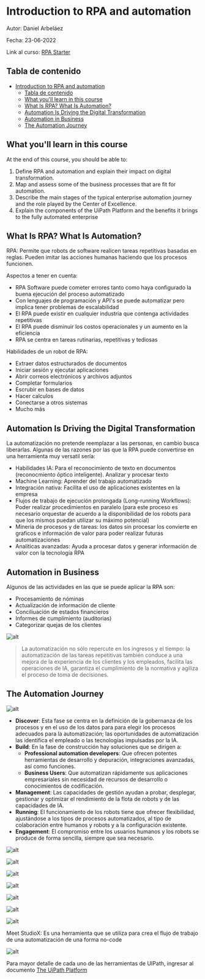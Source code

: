 # Introduction to RPA and automation

Autor: Daniel Arbeláez

Fecha: 23-06-2022

Link al curso: [RPA Starter](https://academy.uipath.com/learning-plans/rpa-starter)

## Tabla de contenido

- [Introduction to RPA and automation](#introduction-to-rpa-and-automation)
  - [Tabla de contenido](#tabla-de-contenido)
  - [What you'll learn in this course](#what-youll-learn-in-this-course)
  - [What Is RPA? What Is Automation?](#what-is-rpa-what-is-automation)
  - [Automation Is Driving the Digital Transformation](#automation-is-driving-the-digital-transformation)
  - [Automation in Business](#automation-in-business)
  - [The Automation Journey](#the-automation-journey)

## What you'll learn in this course

At the end of this course, you should be able to:

1. Define RPA and automation and explain their impact on digital transformation.
2. Map and assess some of the business processes that are fit for automation.
3. Describe the main stages of the typical enterprise automation journey and the role played by the Center of Excellence.
4. Explain the components of the UiPath Platform and the benefits it brings to the fully automated enterprise

## What Is RPA? What Is Automation?

RPA: Permite que robots de software realicen tareas repetitivas basadas en reglas. Pueden imitar las acciones humanas haciendo que los procesos funcionen.

Aspectos a tener en cuenta:

- RPA Software puede cometer errores tanto como haya configurado la buena ejecución del proceso automatizado
- Con lenguajes de programación y API's se puede automatizar pero implica tener problemas de escalabilidad
- El RPA puede existir en cualquier industria que contenga actividades repetitivas
- El RPA puede disminuir los costos operacionales y un aumento en la eficiencia
- RPA se centra en tareas rutinarias, repetitivas y tediosas

Habilidades de un robot de RPA:

- Extraer datos estructurados de documentos
- Iniciar sesión y ejecutar aplicaciones
- Abrir correos electrónicos y archivos adjuntos
- Completar formularios
- Escrubir en bases de datos
- Hacer calculos
- Conectarse a otros sistemas
- Mucho más

## Automation Is Driving the Digital Transformation

La automatización no pretende reemplazar a las personas, en cambio busca liberarlas. Algunas de las razones por las que la RPA puede convertirse en una herramienta muy versatil sería:

- Habilidades IA: Para el reconocimiento de texto en documentos (reconocmiento óptico inteligente). Analizar y procesar texto
- Machine Learning: Aprender del trabajo automatizado
- Integración nativa: Facilita el uso de aplicaciones existentes en la empresa
- Flujos de trabajo de ejecución prolongada (Long-running Workflows): Poder realizar procedimientos en paralelo (para este proceso es necesario orquestar de acuerdo a la disponibilidad de los robots para que los mismos puedan utilizar su máximo potencial)
- Mineria de procesos y de tareas: los datos sin procesar los convierte en graficos e información de valor para poder realizar futuras automatizaciones
- Analiticas avanzadas: Ayuda a procesar datos y generar información de valor con la tecnología RPA

## Automation in Business

Algunos de las actividades en las que se puede aplicar la RPA son:

- Procesamiento de nóminas
- Actualización de información de cliente
- Conciliuación de estados financieros
- Informes de cumplimiento (auditorias)
- Categorizar quejas de los clientes

![alt](assets/RPA_Industries.JPG)

> La automatización no sólo repercute en los ingresos y el tiempo: la automatización de las tareas repetitivas también conduce a una mejora de la experiencia de los clientes y los empleados, facilita las operaciones de IA, garantiza el cumplimiento de la normativa y agiliza el proceso de toma de decisiones.

## The Automation Journey

![alt](assets/RPA__AppsJourney.JPG)

- **Discover**: Esta fase se centra en la definición de la gobernanza de los procesos y en el uso de los datos para para elegir los procesos adecuados para la automatización; las oportunidades de automatización las identifica el empleado o las tecnologías impulsadas por la IA.
- **Build**: En la fase de construcción hay soluciones que se dirigen a:
  - **Professional automation developers**: Que ofrecen potentes herramientas de desarrollo y depuración, integraciones avanzadas, así como funciones.
  - **Business Users**: Que automatizan rápidamente sus aplicaciones empresariales sin necesidad de recursos de desarrollo o conocimientos de codificación.
- **Management**: Las capacidades de gestión ayudan a probar, desplegar, gestionar y optimizar el rendimiento de la flota de robots y de las capacidades de IA.
- **Running**: El funcionamiento de los robots tiene que ofrecer flexibilidad, ajustándose a los tipos de procesos automatizados, al tipo de colaboración entre humanos y robots y a la configuración existente.
- **Engagement**: El compromiso entre los usuarios humanos y los robots se produce de forma sencilla, siempre que sea necesario.

![alt](assets/RPA_Lifecycle.JPG)

![alt](assets/Lifecycle_Ceo_1.JPG)

![alt](assets/Lifecycle_Ceo_2.JPG)

![alt](assets/Lifecycle_RPA_Developer.JPG)

![alt](assets/Lifecycle_IT_Operations.JPG)

![alt](assets/Lifecycle_Automation_Users.JPG)

![alt](assets/Lifecycle_Process_Analysts.JPG)

Meet StudioX: Es una herramienta que se utiliza para crea el flujo de trabajo de una automatización de una forma no-code

![alt](assets/RPA_PlanningWheel.JPG)

Para mayor detalle de cada uno de las herramientas de UIPath, ingresar al documento [The UiPath Platform](assets/The_UiPath_Platform.pdf)
